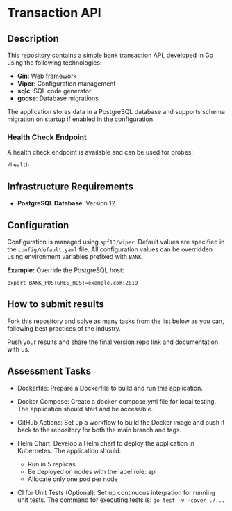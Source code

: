 # Transaction API

## Description

This repository contains a simple bank transaction API, developed in Go using the following technologies:

- **Gin**: Web framework
- **Viper**: Configuration management
- **sqlc**: SQL code generator
- **goose**: Database migrations

The application stores data in a PostgreSQL database and supports schema migration on startup if enabled in the configuration.

### Health Check Endpoint

A health check endpoint is available and can be used for probes:

`/health`


## Infrastructure Requirements

- **PostgreSQL Database**: Version 12

## Configuration

Configuration is managed using `spf13/viper`. Default values are specified in the `config/default.yaml` file. All configuration values can be overridden using environment variables prefixed with `BANK`.

**Example:** Override the PostgreSQL host:

```export BANK_POSTGRES_HOST=example.com:2019 ```

## How to submit results

Fork this repository and solve as many tasks from the list below as you can, following best practices of the industry.

Push your results and share the final version repo link and documentation with us.


## Assessment Tasks

* Dockerfile: Prepare a Dockerfile to build and run this application.

* Docker Compose: Create a docker-compose.yml file for local testing. The application should start and be accessible.

* GitHub Actions: Set up a workflow to build the Docker image and push it back to the repository for both the main branch and tags.

* Helm Chart: Develop a Helm chart to deploy the application in Kubernetes. The application should:

    - Run in 5 replicas
    - Be deployed on nodes with the label role: api
    - Allocate only one pod per node
    
* CI for Unit Tests (Optional): Set up continuous integration for running unit tests. The command for executing tests is:
```go test -v -cover ./...```
